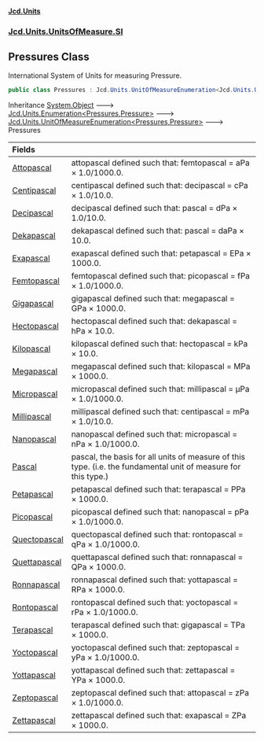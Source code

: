 #### [Jcd.Units](index.md 'index')
### [Jcd.Units.UnitsOfMeasure.SI](Jcd.Units.UnitsOfMeasure.SI.md 'Jcd.Units.UnitsOfMeasure.SI')

## Pressures Class

International System of Units for measuring Pressure.

```csharp
public class Pressures : Jcd.Units.UnitOfMeasureEnumeration<Jcd.Units.UnitsOfMeasure.SI.Pressures, Jcd.Units.UnitTypes.Pressure>
```

Inheritance [System.Object](https://docs.microsoft.com/en-us/dotnet/api/System.Object 'System.Object') &#129106; [Jcd.Units.Enumeration&lt;](Enumeration_TEnumeration,T_.md 'Jcd.Units.Enumeration<TEnumeration,T>')[Pressures](Pressures.md 'Jcd.Units.UnitsOfMeasure.SI.Pressures')[,](Enumeration_TEnumeration,T_.md 'Jcd.Units.Enumeration<TEnumeration,T>')[Pressure](Pressure.md 'Jcd.Units.UnitTypes.Pressure')[&gt;](Enumeration_TEnumeration,T_.md 'Jcd.Units.Enumeration<TEnumeration,T>') &#129106; [Jcd.Units.UnitOfMeasureEnumeration&lt;](UnitOfMeasureEnumeration_TEnumeration,T_.md 'Jcd.Units.UnitOfMeasureEnumeration<TEnumeration,T>')[Pressures](Pressures.md 'Jcd.Units.UnitsOfMeasure.SI.Pressures')[,](UnitOfMeasureEnumeration_TEnumeration,T_.md 'Jcd.Units.UnitOfMeasureEnumeration<TEnumeration,T>')[Pressure](Pressure.md 'Jcd.Units.UnitTypes.Pressure')[&gt;](UnitOfMeasureEnumeration_TEnumeration,T_.md 'Jcd.Units.UnitOfMeasureEnumeration<TEnumeration,T>') &#129106; Pressures

| Fields | |
| :--- | :--- |
| [Attopascal](Pressures.Attopascal.md 'Jcd.Units.UnitsOfMeasure.SI.Pressures.Attopascal') | attopascal defined such that: femtopascal = aPa × 1.0/1000.0. |
| [Centipascal](Pressures.Centipascal.md 'Jcd.Units.UnitsOfMeasure.SI.Pressures.Centipascal') | centipascal defined such that: decipascal = cPa × 1.0/10.0. |
| [Decipascal](Pressures.Decipascal.md 'Jcd.Units.UnitsOfMeasure.SI.Pressures.Decipascal') | decipascal defined such that: pascal = dPa × 1.0/10.0. |
| [Dekapascal](Pressures.Dekapascal.md 'Jcd.Units.UnitsOfMeasure.SI.Pressures.Dekapascal') | dekapascal defined such that: pascal = daPa × 10.0. |
| [Exapascal](Pressures.Exapascal.md 'Jcd.Units.UnitsOfMeasure.SI.Pressures.Exapascal') | exapascal defined such that: petapascal = EPa × 1000.0. |
| [Femtopascal](Pressures.Femtopascal.md 'Jcd.Units.UnitsOfMeasure.SI.Pressures.Femtopascal') | femtopascal defined such that: picopascal = fPa × 1.0/1000.0. |
| [Gigapascal](Pressures.Gigapascal.md 'Jcd.Units.UnitsOfMeasure.SI.Pressures.Gigapascal') | gigapascal defined such that: megapascal = GPa × 1000.0. |
| [Hectopascal](Pressures.Hectopascal.md 'Jcd.Units.UnitsOfMeasure.SI.Pressures.Hectopascal') | hectopascal defined such that: dekapascal = hPa × 10.0. |
| [Kilopascal](Pressures.Kilopascal.md 'Jcd.Units.UnitsOfMeasure.SI.Pressures.Kilopascal') | kilopascal defined such that: hectopascal = kPa × 10.0. |
| [Megapascal](Pressures.Megapascal.md 'Jcd.Units.UnitsOfMeasure.SI.Pressures.Megapascal') | megapascal defined such that: kilopascal = MPa × 1000.0. |
| [Micropascal](Pressures.Micropascal.md 'Jcd.Units.UnitsOfMeasure.SI.Pressures.Micropascal') | micropascal defined such that: millipascal = μPa × 1.0/1000.0. |
| [Millipascal](Pressures.Millipascal.md 'Jcd.Units.UnitsOfMeasure.SI.Pressures.Millipascal') | millipascal defined such that: centipascal = mPa × 1.0/10.0. |
| [Nanopascal](Pressures.Nanopascal.md 'Jcd.Units.UnitsOfMeasure.SI.Pressures.Nanopascal') | nanopascal defined such that: micropascal = nPa × 1.0/1000.0. |
| [Pascal](Pressures.Pascal.md 'Jcd.Units.UnitsOfMeasure.SI.Pressures.Pascal') | pascal, the basis for all units of measure of this type. (i.e. the fundamental unit of measure for this type.) |
| [Petapascal](Pressures.Petapascal.md 'Jcd.Units.UnitsOfMeasure.SI.Pressures.Petapascal') | petapascal defined such that: terapascal = PPa × 1000.0. |
| [Picopascal](Pressures.Picopascal.md 'Jcd.Units.UnitsOfMeasure.SI.Pressures.Picopascal') | picopascal defined such that: nanopascal = pPa × 1.0/1000.0. |
| [Quectopascal](Pressures.Quectopascal.md 'Jcd.Units.UnitsOfMeasure.SI.Pressures.Quectopascal') | quectopascal defined such that: rontopascal = qPa × 1.0/1000.0. |
| [Quettapascal](Pressures.Quettapascal.md 'Jcd.Units.UnitsOfMeasure.SI.Pressures.Quettapascal') | quettapascal defined such that: ronnapascal = QPa × 1000.0. |
| [Ronnapascal](Pressures.Ronnapascal.md 'Jcd.Units.UnitsOfMeasure.SI.Pressures.Ronnapascal') | ronnapascal defined such that: yottapascal = RPa × 1000.0. |
| [Rontopascal](Pressures.Rontopascal.md 'Jcd.Units.UnitsOfMeasure.SI.Pressures.Rontopascal') | rontopascal defined such that: yoctopascal = rPa × 1.0/1000.0. |
| [Terapascal](Pressures.Terapascal.md 'Jcd.Units.UnitsOfMeasure.SI.Pressures.Terapascal') | terapascal defined such that: gigapascal = TPa × 1000.0. |
| [Yoctopascal](Pressures.Yoctopascal.md 'Jcd.Units.UnitsOfMeasure.SI.Pressures.Yoctopascal') | yoctopascal defined such that: zeptopascal = yPa × 1.0/1000.0. |
| [Yottapascal](Pressures.Yottapascal.md 'Jcd.Units.UnitsOfMeasure.SI.Pressures.Yottapascal') | yottapascal defined such that: zettapascal = YPa × 1000.0. |
| [Zeptopascal](Pressures.Zeptopascal.md 'Jcd.Units.UnitsOfMeasure.SI.Pressures.Zeptopascal') | zeptopascal defined such that: attopascal = zPa × 1.0/1000.0. |
| [Zettapascal](Pressures.Zettapascal.md 'Jcd.Units.UnitsOfMeasure.SI.Pressures.Zettapascal') | zettapascal defined such that: exapascal = ZPa × 1000.0. |

